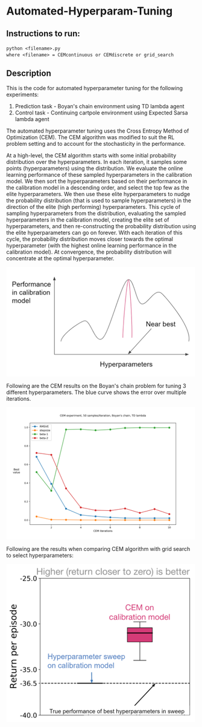 # Automated-Hyperparam-Tuning

## Instructions to run:

`python <filename>.py`<br>
`where <filename> = CEMcontinuous or CEMdiscrete or grid_search`

## Description

This is the code for automated hyperparameter tuning for the following experiments:
1) Prediction task - Boyan's chain environment using TD lambda agent
2) Control task - Continuing cartpole environment using Expected Sarsa lambda agent

The automated hyperparameter tuning uses the Cross Entropy Method of Optimization (CEM). The CEM algorithm was modified to suit the RL problem setting and to account for the stochasticity in the performance.

At a high-level, the CEM algorithm starts with some initial probability distribution over the hyperparameters. In each iteration, it samples some points (hyperparameters) using the distribution. We evaluate the online learning performance of these sampled hyperparameters in the calibration model. We then sort the hyperparameters based on their performance in the calibration model in a descending order, and select the top few as the elite hyperparameters. We then use these elite hyperparameters to nudge the probability distribution (that is used to sample hyperparameters) in the direction of the elite (high performing) hyperparameters. This cycle of sampling hyperparameters from the distribution, evaluating the sampled hyperparameters in the calibration model, creating the elite set of hyperparameters, and then re-constructing the probability distribution using the elite hyperparameters can go on forever. With each iteration of this cycle, the probability distribution moves closer towards the optimal hyperparameter (with the highest online learning performance in the calibration model). At convergence, the probability distribution will concentrate at the optimal hyperparameter.


<img src="https://github.com/architsakhadeo/Automated-Hyperparam-Tuning/blob/master/images/CEMperfdist.png?raw=true" width="500">

Following are the CEM results on the Boyan's chain problem for tuning 3 different hyperparameters. The blue curve shows the error over multiple iterations.

<img src="https://github.com/architsakhadeo/Automated-Hyperparam-Tuning/blob/master/images/CEMindependent.png?raw=true" width="500">

Following are the results when comparing CEM algorithm with grid search to select hyperparameters:

<img src="https://github.com/architsakhadeo/Automated-Hyperparam-Tuning/blob/master/images/exp5.png?raw=true" width="500">
